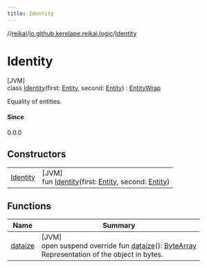 ```yaml
---
title: Identity
---
```

//[reikai](../../../index.html)/[io.github.kerelape.reikai.logic](../index.html)/[Identity](index.html)



# Identity



[JVM]\
class [Identity](index.html)(first: [Entity](../../io.github.kerelape.reikai.core/-entity/index.html), second: [Entity](../../io.github.kerelape.reikai.core/-entity/index.html)) : [EntityWrap](../../io.github.kerelape.reikai.core/-entity-wrap/index.html)

Equality of entities.



#### Since



0.0.0



## Constructors


| | |
|---|---|
| [Identity](-identity.html) | [JVM]<br>fun [Identity](-identity.html)(first: [Entity](../../io.github.kerelape.reikai.core/-entity/index.html), second: [Entity](../../io.github.kerelape.reikai.core/-entity/index.html)) |


## Functions


| Name | Summary |
|---|---|
| [dataize](../../io.github.kerelape.reikai.core/-entity/dataize.html) | [JVM]<br>open suspend override fun [dataize](../../io.github.kerelape.reikai.core/-entity/dataize.html)(): [ByteArray](https://kotlinlang.org/api/latest/jvm/stdlib/kotlin/-byte-array/index.html)<br>Representation of the object in bytes. |

